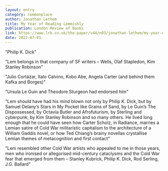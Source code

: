 ```yaml
---
layout: entry
category: commonplace
author: Jonathan Lethem
title: My Year of Reading Lemmishly
publication: London Review of Books
link: https://www.lrb.co.uk/the-paper/v44/n03/jonathan-lethem/my-year-of-reading-lemmishly
date: 2022-07-01
---
```


"Philip K. Dick"

"Lem belongs in that company of SF writers – Wells, Olaf Stapledon, Kim Stanley Robinson"

"Julio Cortázar, Italo Calvino, Kobo Abe, Angela Carter (and behind them Kafka and Borges)"

"Ursula Le Guin and Theodore Sturgeon had endorsed him"

"Lem should have had his mind blown not only by Philip K. Dick, but by Samuel Delany’s Stars in My Pocket like Grains of Sand, by Le Guin’s The Dispossessed, by Octavia Butler and Afrofuturism, by Sterling and cyberpunk, by Kim Stanley Robinson and so many others. He lived long enough that he could have seen how Carter Scholz, in Radiance, marries a Lemian satire of Cold War militaristic capitalism to the architecture of a William Gaddis novel, or how Ted Chiang’s brainy novellas crystallise Lemian themes of metacognition and first contact"

"Lem resembled other Cold War artists who appealed to me in those years, men who ironised or allegorised mid-century cataclysms and the Cold War fear that emerged from them – Stanley Kubrick, Philip K. Dick, Rod Serling, J.G. Ballard"
